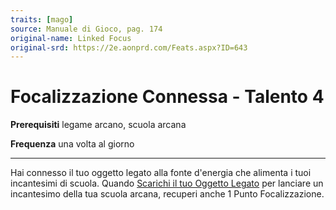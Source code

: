 ```yaml
---
traits: [mago]
source: Manuale di Gioco, pag. 174
original-name: Linked Focus
original-srd: https://2e.aonprd.com/Feats.aspx?ID=643
---
```


# Focalizzazione Connessa - Talento 4

**Prerequisiti** legame arcano, scuola arcana

**Frequenza** una volta al giorno

---

Hai connesso il tuo oggetto legato alla fonte d'energia che alimenta i tuoi
incantesimi di scuola. Quando
[Scarichi il tuo Oggetto Legato](/azioni/scaricare-oggetto-legato) per lanciare
un incantesimo della tua scuola arcana, recuperi anche 1 Punto Focalizzazione.
